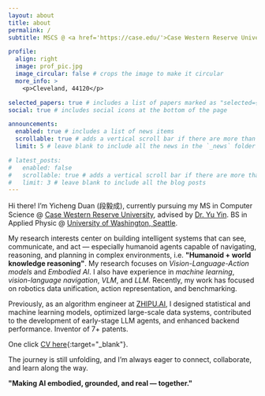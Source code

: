 ```yaml
---
layout: about
title: about
permalink: /
subtitle: MSCS @ <a href='https://case.edu/'>Case Western Reserve University</a>.

profile:
  align: right
  image: prof_pic.jpg
  image_circular: false # crops the image to make it circular
  more_info: >
    <p>Cleveland, 44120</p>

selected_papers: true # includes a list of papers marked as "selected={true}"
social: true # includes social icons at the bottom of the page

announcements:
  enabled: true # includes a list of news items
  scrollable: true # adds a vertical scroll bar if there are more than 3 news items
  limit: 5 # leave blank to include all the news in the `_news` folder

# latest_posts:
#   enabled: false
#   scrollable: true # adds a vertical scroll bar if there are more than 3 new posts items
#   limit: 3 # leave blank to include all the blog posts
---
```


Hi there! I’m Yicheng Duan (段毅成), currently pursuing my MS in Computer Science @ [Case Western Reserve University](https://case.edu/), advised by [Dr. Yu Yin](https://yin-yu.github.io/). BS in Applied Physic @ [University of Washington, Seattle](https://www.washington.edu/).

My research interests center on building intelligent systems that can see, communicate, and act — especially humanoid agents capable of navigating, reasoning, and planning in complex environments, i.e. **"Humanoid + world knowledge reasoning"**. My research focuses on *Vision-Language-Action models* and *Embodied AI*. I also have experience in *machine learning*, *vision-language navigation*, *VLM*, and *LLM*. Recently, my work has focused on robotics data unification, action representation, and benchmarking.

Previously, as an algorithm engineer at [ZHIPU.AI](https://z.ai), I designed statistical and machine learning models, optimized large-scale data systems, contributed to the development of early-stage LLM agents, and enhanced backend performance. Inventor of 7+ patents.

One click [CV here](/assets/pdf/YichengDuan_CV.pdf){:target="_blank"}.

The journey is still unfolding, and I’m always eager to connect, collaborate, and learn along the way.

**"Making AI embodied, grounded, and real — together."**